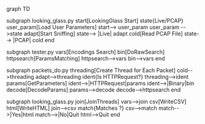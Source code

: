 graph TD

  subgraph looking_glass.py
    start[LookingGlass Start]
    state{Live/PCAP}
    user_param[Load User Parameters]
    start--> user_param
    user_param -->state
    adapt[Start Sniffing]
    state--> |Live| adapt
    cold[Read PCAP File]
    state--> |PCAP| cold
    end

  subgraph tester.py
    vars[Encodings Search]
    bin[DoRawSearch]
    httpsearch[ParamsMatching]
    httpsearch-->vars
    bin-->vars
    end

  subgraph packets_do.py
    threading[Create Thread for Each Packet]
    cold-->threading
    adapt-->threading
    ident{Is HTTPRequest?}
    threading-->ident
    params[GetParameters]
    ident-->|HTTPRequest|params
    ident-->|Binary|bin
    decode[DecodeParams]
    params-->decode
    decode-->httpsearch
    end

  subgraph looking_glass.py
    join[JoinThreads]
    vars-->join
    csv[WriteCSV]
    html[WriteHTML]
    join-->csv
    match{Matches ?}
    csv-->match
    match-->|Yes|html
    match-->|No|Quit
    html-->Quit
    end
